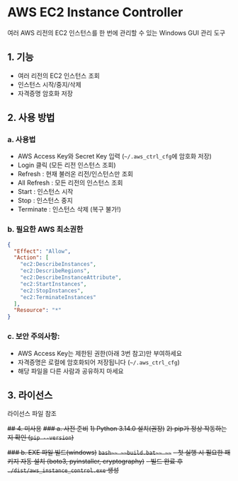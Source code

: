 # AWS EC2 Instance Controller
여러 AWS 리전의 EC2 인스턴스를 한 번에 관리할 수 있는 Windows GUI 관리 도구

## 1. 기능
- 여러 리전의 EC2 인스턴스 조회
- 인스턴스 시작/중지/삭제
- 자격증명 암호화 저장

## 2. 사용 방법
### a. 사용법
- AWS Access Key와 Secret Key 입력 (`~/.aws_ctrl_cfg`에 암호화 저장)
- Login 클릭 (모든 리전 인스턴스 조회)
- Refresh : 현재 불러온 리전/인스턴스만 조회
- All Refresh : 모든 리전의 인스턴스 조회
- Start : 인스턴스 시작
- Stop : 인스턴스 중지
- Terminate : 인스턴스 삭제 (복구 불가!)

### b. 필요한 AWS 최소권한
```json
{
  "Effect": "Allow",
  "Action": [
    "ec2:DescribeInstances",
    "ec2:DescribeRegions",
    "ec2:DescribeInstanceAttribute",
    "ec2:StartInstances",
    "ec2:StopInstances",
    "ec2:TerminateInstances"
  ],
  "Resource": "*"
}
```

### c. 보안 주의사항:
  - AWS Access Key는 제한된 권한(아래 3번 참고)만 부여하세요
  - 자격증명은 로컬에 암호화되어 저장됩니다 (`~/.aws_ctrl_cfg`)
  - 해당 파일을 다른 사람과 공유하지 마세요

## 3. 라이선스
라이선스 파일 참조

~~## 4. 미사용~~
~~### a. 사전 준비~~
~~1) Python 3.14.0 설치(권장)~~
~~2) pip가 정상 작동하는지 확인 (`pip --version`)~~

~~### b. EXE 파일 빌드(windows)~~
~~```bash~~
~~build.bat~~
~~```~~
~~- 첫 실행 시 필요한 패키지 자동 설치 (boto3, pyinstaller, cryptography)~~
~~- 빌드 완료 후 `./dist/aws_instance_control.exe` 생성~~
